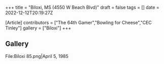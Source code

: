 +++
title = "Biloxi, MS (4550 W Beach Blvd)"
draft = false
tags = []
date = 2022-12-12T20:19:27Z

[Article]
contributors = ["The 64th Gamer","Bowling for Cheese","CEC Tinley"]
gallery = ["Biloxi"]
+++
## Gallery ##
<gallery>
File:Biloxi 85.png|April 5, 1985
</gallery>